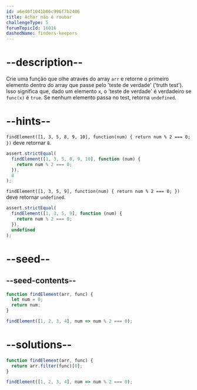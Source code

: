 ```yaml
---
id: a6e40f1041b06c996f7b2406
title: Achar não é roubar
challengeType: 5
forumTopicId: 16016
dashedName: finders-keepers
---
```


# --description--

Crie uma função que olhe através do array `arr` e retorne o primeiro elemento dentro do array que passe pelo 'teste de verdade' ('truth test'). Isso significa que, dado um elemento `x`, o 'teste de verdade' é verdadeiro se `func(x)` é `true`. Se nenhum elemento passa no test, retorna `undefined`.

# --hints--

`findElement([1, 3, 5, 8, 9, 10], function(num) { return num % 2 === 0; })` deve retornar `8`.

```js
assert.strictEqual(
  findElement([1, 3, 5, 8, 9, 10], function (num) {
    return num % 2 === 0;
  }),
  8
);
```

`findElement([1, 3, 5, 9], function(num) { return num % 2 === 0; })` deve retornar `undefined`.

```js
assert.strictEqual(
  findElement([1, 3, 5, 9], function (num) {
    return num % 2 === 0;
  }),
  undefined
);
```

# --seed--

## --seed-contents--

```js
function findElement(arr, func) {
  let num = 0;
  return num;
}

findElement([1, 2, 3, 4], num => num % 2 === 0);
```

# --solutions--

```js
function findElement(arr, func) {
  return arr.filter(func)[0];
}

findElement([1, 2, 3, 4], num => num % 2 === 0);
```
